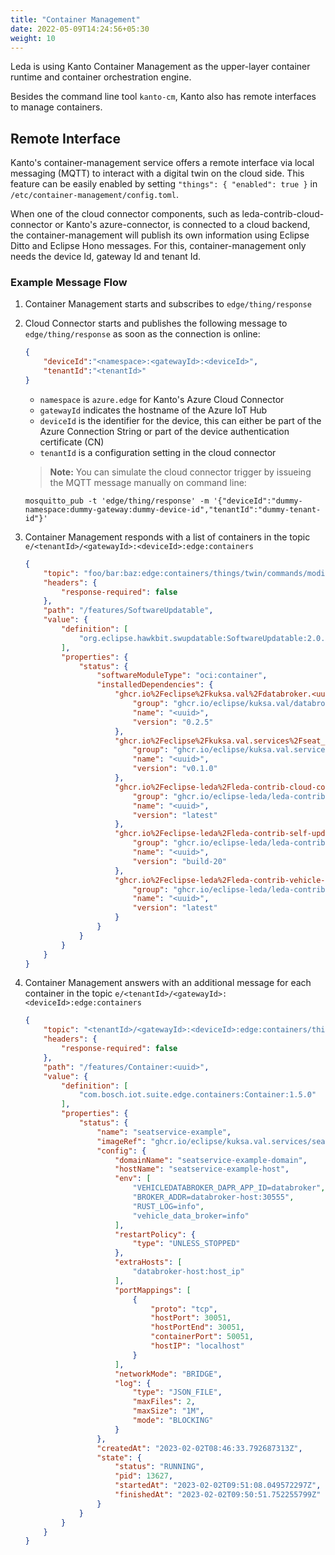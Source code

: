 ```yaml
---
title: "Container Management"
date: 2022-05-09T14:24:56+05:30
weight: 10
---
```


Leda is using Kanto Container Management as the upper-layer container runtime and container orchestration engine.

Besides the command line tool `kanto-cm`, Kanto also has remote interfaces to manage containers.

## Remote Interface

Kanto's container-management service offers a remote interface via local messaging (MQTT) to interact with a digital twin on the cloud side.
This feature can be easily enabled by setting `"things": { "enabled": true }` in `/etc/container-management/config.toml`.

When one of the cloud connector components, such as leda-contrib-cloud-connector or Kanto's azure-connector, is connected to a cloud backend, the container-management will publish its own information using Eclipse Ditto and Eclipse Hono messages. For this, container-management only needs the device Id, gateway Id and tenant Id.

### Example Message Flow

1. Container Management starts and subscribes to `edge/thing/response`
2. Cloud Connector starts and publishes the following message to `edge/thing/response` as soon as the connection is online:

    ```json
    {
        "deviceId":"<namespace>:<gatewayId>:<deviceId>",
        "tenantId":"<tenantId>"
    }
    ```

    - `namespace` is `azure.edge` for Kanto's Azure Cloud Connector
    - `gatewayId` indicates the hostname of the Azure IoT Hub
    - `deviceId` is the identifier for the device, this can either be part of the Azure Connection String or part of the device authentication certificate (CN)
    - `tenantId` is a configuration setting in the cloud connector

    > **Note:** You can simulate the cloud connector trigger by issueing the MQTT message manually on command line:

    ```shell
    mosquitto_pub -t 'edge/thing/response' -m '{"deviceId":"dummy-namespace:dummy-gateway:dummy-device-id","tenantId":"dummy-tenant-id"}'
    ```

3. Container Management responds with a list of containers in the topic `e/<tenantId>/<gatewayId>:<deviceId>:edge:containers`

    ```json
    {
        "topic": "foo/bar:baz:edge:containers/things/twin/commands/modify",
        "headers": {
            "response-required": false
        },
        "path": "/features/SoftwareUpdatable",
        "value": {
            "definition": [
                "org.eclipse.hawkbit.swupdatable:SoftwareUpdatable:2.0.0"
            ],
            "properties": {
                "status": {
                    "softwareModuleType": "oci:container",
                    "installedDependencies": {
                        "ghcr.io%2Feclipse%2Fkuksa.val%2Fdatabroker.<uuid>:0.2.5": {
                            "group": "ghcr.io/eclipse/kuksa.val/databroker",
                            "name": "<uuid>",
                            "version": "0.2.5"
                        },
                        "ghcr.io%2Feclipse%2Fkuksa.val.services%2Fseat_service.<uuid>:v0.1.0": {
                            "group": "ghcr.io/eclipse/kuksa.val.services/seat_service",
                            "name": "<uuid>",
                            "version": "v0.1.0"
                        },
                        "ghcr.io%2Feclipse-leda%2Fleda-contrib-cloud-connector%2Fcloudconnector.<uuid>:latest": {
                            "group": "ghcr.io/eclipse-leda/leda-contrib-cloud-connector/cloudconnector",
                            "name": "<uuid>",
                            "version": "latest"
                        },
                        "ghcr.io%2Feclipse-leda%2Fleda-contrib-self-update-agent%2Fself-update-agent.<uuid>:build-20": {
                            "group": "ghcr.io/eclipse-leda/leda-contrib-self-update-agent/self-update-agent",
                            "name": "<uuid>",
                            "version": "build-20"
                        },
                        "ghcr.io%2Feclipse-leda%2Fleda-contrib-vehicle-update-manager%2Fvehicleupdatemanager.<uuid>:latest": {
                            "group": "ghcr.io/eclipse-leda/leda-contrib-vehicle-update-manager/vehicleupdatemanager",
                            "name": "<uuid>",
                            "version": "latest"
                        }
                    }
                }
            }
        }
    }
    ```

4. Container Management answers with an additional message for each container in the topic `e/<tenantId>/<gatewayId>:<deviceId>:edge:containers`

    ```json
    {
        "topic": "<tenantId>/<gatewayId>:<deviceId>:edge:containers/things/twin/commands/modify",
        "headers": {
            "response-required": false
        },
        "path": "/features/Container:<uuid>",
        "value": {
            "definition": [
                "com.bosch.iot.suite.edge.containers:Container:1.5.0"
            ],
            "properties": {
                "status": {
                    "name": "seatservice-example",
                    "imageRef": "ghcr.io/eclipse/kuksa.val.services/seat_service:v0.1.0",
                    "config": {
                        "domainName": "seatservice-example-domain",
                        "hostName": "seatservice-example-host",
                        "env": [
                            "VEHICLEDATABROKER_DAPR_APP_ID=databroker",
                            "BROKER_ADDR=databroker-host:30555",
                            "RUST_LOG=info",
                            "vehicle_data_broker=info"
                        ],
                        "restartPolicy": {
                            "type": "UNLESS_STOPPED"
                        },
                        "extraHosts": [
                            "databroker-host:host_ip"
                        ],
                        "portMappings": [
                            {
                                "proto": "tcp",
                                "hostPort": 30051,
                                "hostPortEnd": 30051,
                                "containerPort": 50051,
                                "hostIP": "localhost"
                            }
                        ],
                        "networkMode": "BRIDGE",
                        "log": {
                            "type": "JSON_FILE",
                            "maxFiles": 2,
                            "maxSize": "1M",
                            "mode": "BLOCKING"
                        }
                    },
                    "createdAt": "2023-02-02T08:46:33.792687313Z",
                    "state": {
                        "status": "RUNNING",
                        "pid": 13627,
                        "startedAt": "2023-02-02T09:51:08.049572297Z",
                        "finishedAt": "2023-02-02T09:50:51.752255799Z"
                    }
                }
            }
        }
    }    
    ```
